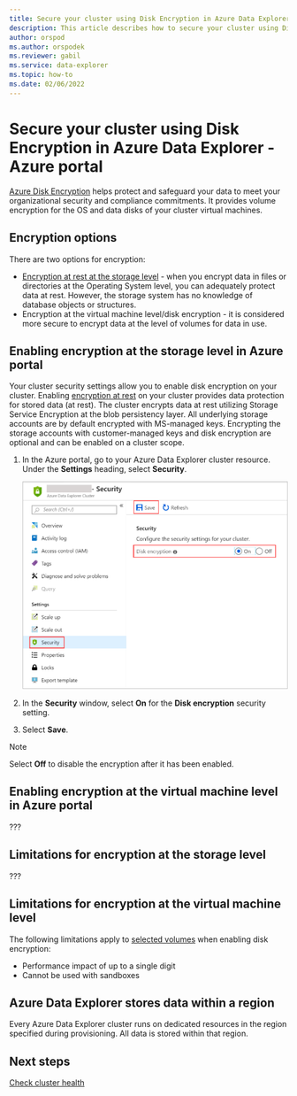 ```yaml
---
title: Secure your cluster using Disk Encryption in Azure Data Explorer - Azure portal
description: This article describes how to secure your cluster using Disk Encryption in Azure Data Explorer within the Azure portal.
author: orspod
ms.author: orspodek
ms.reviewer: gabil
ms.service: data-explorer
ms.topic: how-to
ms.date: 02/06/2022
---
```


# Secure your cluster using Disk Encryption in Azure Data Explorer - Azure portal

[Azure Disk Encryption](/azure/security/azure-security-disk-encryption-overview) helps protect and safeguard your data to meet your organizational security and compliance commitments. It provides volume encryption for the OS and data disks of your cluster virtual machines. 

## Encryption options

There are two options for encryption:
- [Encryption at rest at the storage level](#enable-encryption-at-the-storage-level-in-azure-portal) - when you encrypt data in files or directories at the Operating System level, you can adequately protect data at rest. However, the storage system has no knowledge of database objects or structures.
- Encryption at the virtual machine level/disk encryption - it is considered more secure to encrypt data at the level of volumes for data in use.
  
## Enabling encryption at the storage level in Azure portal
  
Your cluster security settings allow you to enable disk encryption on your cluster. Enabling [encryption at rest](/azure/security/fundamentals/encryption-atrest) on your cluster provides data protection for stored data (at rest). The cluster encrypts data at rest utilizing Storage Service Encryption at the blob persistency layer. All underlying storage accounts are by default encrypted with MS-managed keys.
Encrypting the storage accounts with customer-managed keys and disk encryption are optional and can be enabled on a cluster scope.

1. In the Azure portal, go to your Azure Data Explorer cluster resource. Under the **Settings** heading, select **Security**. 

    ![Turn on encryption at rest.](media/manage-cluster-security/security-encryption-at-rest.png)

1. In the **Security** window, select **On** for the **Disk encryption** security setting. 

1. Select **Save**.
 
> [!NOTE]
> Select **Off** to disable the encryption after it has been enabled.

## Enabling encryption at the virtual machine level in Azure portal

???

## Limitations for encryption at the storage level

???

## Limitations for encryption at the virtual machine level

The following limitations apply to [selected volumes](kusto/concepts/sandboxes.md#virtual-machine-sizes) when enabling disk encryption:
* Performance impact of up to a single digit
* Cannot be used with sandboxes

## Azure Data Explorer stores data within a region

Every Azure Data Explorer cluster runs on dedicated resources in the region specified during provisioning. All data is stored within that region.

## Next steps

[Check cluster health](check-cluster-health.md)